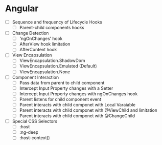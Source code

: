 # Angular

- [ ] Sequence and frequency of Lifecycle Hooks
  - [ ] Parent-child components hooks
- [ ] Change Detection
  - [ ] 'ngOnChanges' hook
  - [ ] AfterView hook limitation
  - [ ] AfterContent hook
- [ ] View Encapsulation
  - [ ] ViewEncapsulation.ShadowDom
  - [ ] ViewEncapsulation.Emulated (Default)
  - [ ] ViewEncapsulation.None
- [ ] Component Interaction
  - [ ] Pass data from parent to child component
  - [ ] Intercept Input Property changes with a Setter
  - [ ] Intercept Input Property changes with ngOnChanges hook
  - [ ] Parent listens for child component event
  - [ ] Parent interacts with child componet with Local Varaiable
  - [ ] Parent interacts with child componet with @ViewChild and limitation
  - [ ] Parent interacts with child componet with @ChangeChild
- [ ] Special CSS Selectors
  - [ ] :host
  - [ ] :ng-deep
  - [ ] :host-context()
